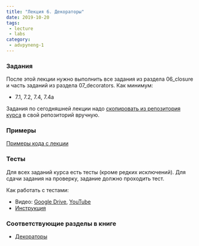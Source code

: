 ```yaml
---
title: "Лекция 6. Декораторы"
date: 2019-10-20
tags:
 - lecture
 - labs
category:
 - advpyneng-1
---
```


### Задания

После этой лекции нужно выполнить все задания из раздела 06_closure и часть заданий из раздела 07_decorators.
Как минимум:

* 7.1, 7.2, 7.4, 7.4a

Задания по сегодняшней лекции надо [скопировать из репозитория курса](https://github.com/pyneng/advpyneng-online-oct-nov-2019/tree/master/exercises) в свой репозиторий вручную.


### Примеры

[Примеры кода с лекции](https://github.com/pyneng/advpyneng-online-oct-nov-2019/tree/master/examples/)

### Тесты

Для всех заданий курса есть тесты (кроме редких исключений). Для сдачи задания на проверку,
задание должно проходить тест.

Как работать с тестами:

* Видео: [Google Drive](https://drive.google.com/open?id=1Zz1-7hwIO8LJFAXeFAuK0k7OvH7RODVm), [YouTube](https://youtu.be/R8vWoJ13MFM)
* [Инструкция](https://advpyneng.github.io/docs/pytest/)


### Соответствующие разделы в книге

* [Декораторы](https://pyneng2.readthedocs.io/en/latest/book/07_decorators/index.html)

